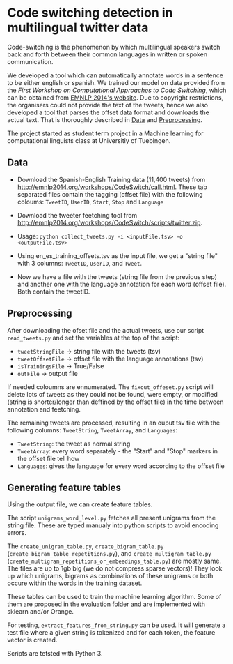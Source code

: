 # Code switching detection in multilingual twitter data

Code-switching is the phenomenon by which multilingual speakers switch back and forth between their common languages in written or spoken communication. 

We developed a tool which can automatically annotate words in a sentence to be either english or spanish.
We trained our model on data provided from the *First Workshop on Computational Approaches to Code Switching*, which can be obtained from [EMNLP 2014's website](http://emnlp2014.org/workshops/CodeSwitch/call.html). Due to copyright restrictions, the organisers could not provide the text of the tweets, hence we also developed a tool that parses the offset data format and downloads the actual text. That is thoroughly described in [Data](#data) and [Preprocessing](#preprocessing).

The project started as student term project in a Machine learning for computational linguists class at Universitiy of Tuebingen.

## Data

* Download the Spanish-English Training data (11,400 tweets) from http://emnlp2014.org/workshops/CodeSwitch/call.html.  These tab separated files contain the tagging (offset file) with the following coloums: `TweetID`, `UserID`, `Start`, `Stop` and `Language`

* Download the tweeter feetching tool from http://emnlp2014.org/workshops/CodeSwitch/scripts/twitter.zip.

* Usage: `python collect_tweets.py -i <inputFile.tsv> -o <outputFile.tsv>`

* Using en_es_training_offsets.tsv as the input file, we get a "string file" with 3 columns: `TweetID`, `UserID`, and `Tweet`.

* Now we have a file with the tweets (string file from the previous step) and another one with the language annotation for each word (offset file). Both contain the tweetID.

## Preprocessing
After downloading the ofset file and the actual tweets, use our script `read_tweets.py` and set the variables at the top of the script:
* `tweetStringFile` -> string file with the tweets (tsv)
* `tweetOffsetFile` -> offset file with the language annotations (tsv)
* `isTrainingsFile` -> True/False
* `outFile` -> output file 

If needed coloumns are ennumerated. The `fixout_offeset.py` script will delete lots of tweets as they could not be found, were empty, or modified (string is shorter/longer than deffined by the offset file) in the time between annotation and feetching. 

The remaining tweets are processed, resulting in an ouput tsv file with the following columns: `TweetString`, `TweetArray`, and `Languages`:
* `TweetString`: the tweet as normal string
* `TweetArray`: every word separately - the "Start" and "Stop" markers in the offset file tell how
* `Languages`: gives the language for every word according to the offset file

## Generating feature tables

Using the output file, we can create feature tables.

The script `unigrams_word_level.py` fetches all present unigrams from the string file. These are typed manualy into python scripts to avoid encoding errors. 

The `create_unigram_table.py`, `create_bigram_table.py` (`create_bigram_table_repetitions.py`), and `create_multigram_table.py` (`create_multigram_repetitions_or_embeedings_table.py`) are mostly same. The files are up to 1gb big (we do not compress sparse vectors)! They look up which unigrams, bigrams as combinations of these unigrams or both occure within the words in the training dataset. 

These tables can be used to train the machine learning algorithm. Some of them are proposed in the evaluation folder and are implemented with sklearn and/or Orange.

For testing, `extract_features_from_string.py` can be used. It will generate a test file where a given string is tokenized and for each token, the feature vector is created.

Scripts are tetsted with Python 3. 
